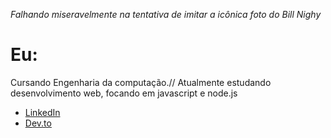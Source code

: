 *Falhando miseravelmente na tentativa de imitar a icônica foto do Bill Nighy*

# Eu:

Cursando Engenharia da computação.//
Atualmente estudando desenvolvimento web, focando em javascript e node.js 

* [LinkedIn](https://www.linkedin.com/in/maike-bernardes-565a27236/)
* [Dev.to](https://dev.to/baike97)
